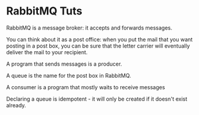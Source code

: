 # RabbitMQ Tuts

RabbitMQ is a message broker: it accepts and forwards messages. 

You can think about it as a post office: when you put the mail that you want posting in a post box, you can be sure that the letter carrier will eventually deliver the mail to your recipient.

A program that sends messages is a producer.

A queue is the name for the post box in RabbitMQ.

A consumer is a program that mostly waits to receive messages

Declaring a queue is idempotent - it will only be created if it doesn't exist already.